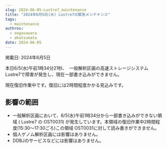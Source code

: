 ```yaml
---
slug: 2024-06-05-Lustre7_maintenance
title: "2024年6月5日(水) Lustre7の緊急メンテナンス"
tags:
  - maintenance
authros:
  - oogasawara
  - akatsumata
date: 2024-06-05
---
```


掲載日: 2024年6月5日


本日6/5(水)午前1時34分21秒、  一般解析区画の高速ストレージシステムLustre7で障害が発生し、現在一部書き込みができません。

現在復旧作業中です。復旧には2時間程度かかる見込みです。


## 影響の範囲

-  一般解析区画において、6/5(水)午前1時34分から一部書き込みができない領域 ( Lustre7 の OST0031) が発生しています。本領域の復旧作業中2時間程度(15:30～17:30ごろ)この領域 OST0031に対して読み書きができません。
- 個人ゲノム解析区画には影響はありません。
- DDBJのサービスなどには影響はありません。
